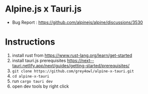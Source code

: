 # Alpine.js x Tauri.js
- Bug Report : https://github.com/alpinejs/alpine/discussions/3530

# Instructions
1. install rust from https://www.rust-lang.org/learn/get-started
2. install tauri.js prerequisites https://next--tauri.netlify.app/next/guides/getting-started/prerequisites/
3. `git clone https://github.com/grey4owl/alpine-x-tauri.git`
4. `cd alpine-x-tauri`
5. run `cargo tauri dev`
6. open dev tools by right click